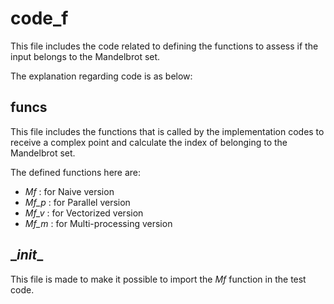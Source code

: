 # code_f

This file includes the code related to defining the functions to assess if the input belongs to the Mandelbrot set.

The explanation regarding code is as below:

## funcs

This file includes the functions that is called by the implementation codes to receive a complex point and calculate the index of belonging to the Mandelbrot set.

The defined functions here are:

- _Mf_ : for Naive version
- _Mf_p_ : for Parallel version
- _Mf_v_ : for Vectorized version
- _Mf_m_ : for Multi-processing version

## \__init__

This file is made to make it possible to import the _Mf_ function in the test code.
